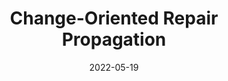 ---
title: "Change-Oriented Repair Propagation"
collection: publications
permalink: /publication/2022_Change_Oriented_Repair_Propagation
excerpt: 'Marchezan, L., Assuncao, W. K., Kretschmer, R., & Egyed, A. (2022, May). Change-Oriented Repair Propagation. In Proceedings of the International Conference on Software and System Processes and International Conference on Global Software Engineering (pp. 82-92).'
date: 2022-05-19
venue: 'ICSSP'
link: 'https://dl.acm.org/doi/abs/10.1145/3529320.3529330'
---